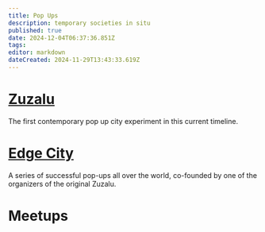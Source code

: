 ```yaml
---
title: Pop Ups
description: temporary societies in situ
published: true
date: 2024-12-04T06:37:36.851Z
tags: 
editor: markdown
dateCreated: 2024-11-29T13:43:33.619Z
---
```


# [Zuzalu](/Network-Societies/Pop-Ups/Zuzalu)
The first contemporary pop up city experiment in this current timeline.
# [Edge City](/Network-Societies/Pop-Ups/Edge-City)
A series of successful pop-ups all over the world, co-founded by one of the organizers of the original Zuzalu.
# Meetups